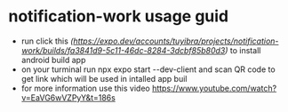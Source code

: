 # notification-work usage guid

* run click this *(https://expo.dev/accounts/tuyibra/projects/notification-work/builds/fa3841d9-5c11-46dc-8284-3dcbf85b80d3)* to install android build app 
* on your turminal run npx expo start --dev-client and scan   QR code to get link which will be used in intalled app buil
* for more information use this video https://www.youtube.com/watch?v=EaVG6wVZPyY&t=186s
